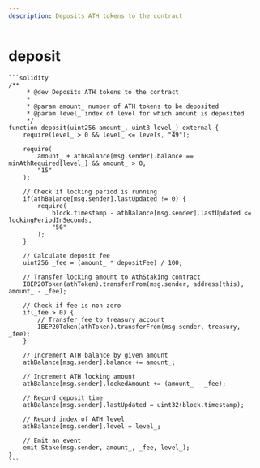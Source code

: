 ```yaml
---
description: Deposits ATH tokens to the contract
---
```


# deposit

````solidity
```solidity
/**
	 * @dev Deposits ATH tokens to the contract
	 *
	 * @param amount_ number of ATH tokens to be deposited
	 * @param level_ index of level for which amount is deposited
	 */
function deposit(uint256 amount_, uint8 level_) external {
    require(level_ > 0 && level_ <= levels, "49");

    require(
        amount_ + athBalance[msg.sender].balance == minAthRequired[level_] && amount_ > 0,
        "15"
    );

    // Check if locking period is running
    if(athBalance[msg.sender].lastUpdated != 0) {
        require(
            block.timestamp - athBalance[msg.sender].lastUpdated <= lockingPeriodInSeconds,
            "50"
        );
    }

    // Calculate deposit fee
    uint256 _fee = (amount_ * depositFee) / 100;

    // Transfer locking amount to AthStaking contract
    IBEP20Token(athToken).transferFrom(msg.sender, address(this), amount_ - _fee);

    // Check if fee is non zero
    if(_fee > 0) {
        // Transfer fee to treasury account
        IBEP20Token(athToken).transferFrom(msg.sender, treasury, _fee);
    }

    // Increment ATH balance by given amount
    athBalance[msg.sender].balance += amount_;

    // Increment ATH locking amount
    athBalance[msg.sender].lockedAmount += (amount_ - _fee);

    // Record deposit time
    athBalance[msg.sender].lastUpdated = uint32(block.timestamp);

    // Record index of ATH level
    athBalance[msg.sender].level = level_;

    // Emit an event
    emit Stake(msg.sender, amount_, _fee, level_);
}
```
````
